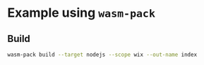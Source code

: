 # Example using `wasm-pack`

## Build

```sh
wasm-pack build --target nodejs --scope wix --out-name index
```
